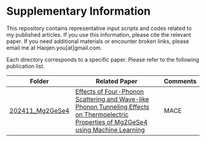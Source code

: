 # Supplementary Information

This repository contains representative input scripts and codes related to my published articles. If you use this information, please cite the relevant paper. If you need additional materials or encounter broken links, please email me at Haojen.you[at]gmail.com.

Each directory corresponds to a specific paper. Please refer to the following publication list.

|Folder|Related Paper|Comments|
|---------------|-------------|------------------|
|[202411_Mg2GeSe4](https://github.com/Youhaojen/supplementary_information/tree/main/202411_Mg2GeSe4)|[Effects of Four-Phonon Scattering and Wave-like Phonon Tunneling Effects on Thermoelectric Properties of Mg2GeSe4 using Machine Learning](https://arxiv.org/abs/2411.10605)|MACE|
